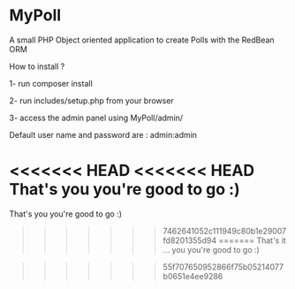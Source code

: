 # MyPoll
A small PHP Object oriented application to create Polls with the RedBean ORM

How to install ?

1- run composer install

2- run includes/setup.php from your browser

3- access the admin panel using MyPoll/admin/

Default user name and password are : admin:admin

<<<<<<< HEAD
<<<<<<< HEAD
That's you you're good to go :)
=======
That's you you're good to go :)
>>>>>>> 7462641052c111949c80b1e29007fd8201355d94
=======
That's it ... you you're good to go :)

>>>>>>> 55f707650952866f75b05214077b0651e4ee9286
